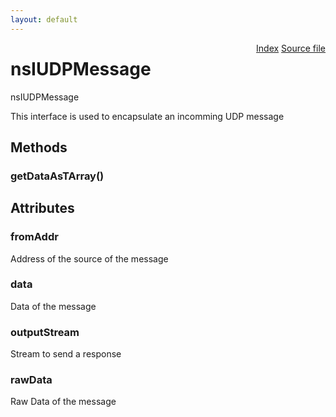 ```yaml
---
layout: default
---
```

<div class='links' style='float:right'><a href="../index.html">Index</a>
<a href="http://dxr.mozilla.org/mozilla-central/source/netwerk/base/public/nsIUDPSocket.idl">Source file</a>
</div>

# nsIUDPMessage #
  
nsIUDPMessage  
  
This interface is used to encapsulate an incomming UDP message  
  

## Methods ##

### getDataAsTArray() ###

## Attributes ##

### fromAddr ###
  
Address of the source of the message  
  

### data ###
  
Data of the message  
  

### outputStream ###
  
Stream to send a response  
  

### rawData ###
  
Raw Data of the message  
  

